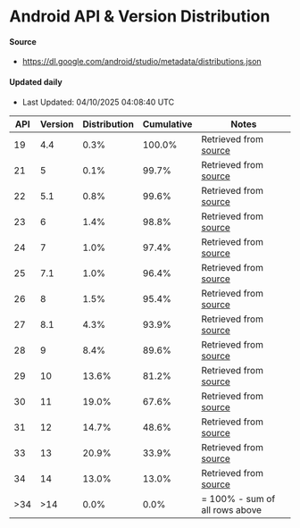 # Android API & Version Distribution
#### Source
- https://dl.google.com/android/studio/metadata/distributions.json
#### Updated daily
- Last Updated: 04/10/2025 04:08:40 UTC

| API | Version | Distribution | Cumulative | Notes |
| --- | ------- | ------------ | ---------- | ----- |
| 19 | 4.4 | 0.3% | 100.0% | Retrieved from [source](#source) |
| 21 | 5 | 0.1% | 99.7% | Retrieved from [source](#source) |
| 22 | 5.1 | 0.8% | 99.6% | Retrieved from [source](#source) |
| 23 | 6 | 1.4% | 98.8% | Retrieved from [source](#source) |
| 24 | 7 | 1.0% | 97.4% | Retrieved from [source](#source) |
| 25 | 7.1 | 1.0% | 96.4% | Retrieved from [source](#source) |
| 26 | 8 | 1.5% | 95.4% | Retrieved from [source](#source) |
| 27 | 8.1 | 4.3% | 93.9% | Retrieved from [source](#source) |
| 28 | 9 | 8.4% | 89.6% | Retrieved from [source](#source) |
| 29 | 10 | 13.6% | 81.2% | Retrieved from [source](#source) |
| 30 | 11 | 19.0% | 67.6% | Retrieved from [source](#source) |
| 31 | 12 | 14.7% | 48.6% | Retrieved from [source](#source) |
| 33 | 13 | 20.9% | 33.9% | Retrieved from [source](#source) |
| 34 | 14 | 13.0% | 13.0% | Retrieved from [source](#source) |
| >34 | >14 | 0.0% | 0.0% | = 100% - sum of all rows above |